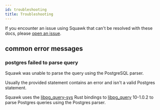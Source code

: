 ```yaml
---
id: troubleshooting
title: Troubleshooting
---
```


If you encounter an issue using Squawk that can't be resolved with these docs, please [open an issue](https://github.com/sbdchd/squawk/issues/new).


## common error messages

### postgres failed to parse query

Squawk was unable to parse the query using the PostgreSQL parser.

Usually the provided statement contains an error and isn't a valid Postgres statement.

Squawk uses the [libpg_query-sys](https://github.com/tdbgamer/libpg_query-sys) Rust bindings to [libpg_query](https://github.com/pganalyze/libpg_query) 10-1.0.2 to parse Postgres queries using the Postgres parser.
